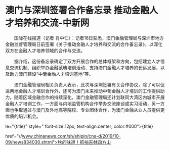 # 澳门与深圳签署合作备忘录 推动金融人才培养和交流-中新网

　　国际在线报道（记者 肖中仁）：记者18日获悉，澳门金融管理局与深圳市地方金融监督管理局日前签署《关于推动金融人才培养和交流的合作备忘录》，以深化双方在金融人才培养领域的合作与交流。

　　据介绍，这份备忘录确定了双方开展合作的总体框架和方向，包括建立人才信息交流机制、组织举办金融范畴培训活动、支持澳门金融人才培养的长远发展，以及助力澳门建设“中葡金融人才培训基地”等。

　　澳门金融管理局相关负责人表示，此次与深圳签署有关合作协议，除了可以促进两地金融人才培训合作外，还可为澳门未来推动中葡金融人才培训的工作提供助力。随着区域金融合作的持续深化，澳门金融管理局还计划联同大湾区内城市开展金融人才培训工作，一方面与内地监管机构合作举办交流座谈或实习活动，另一方面也争取通过与澳门及外地高等院校、专业团体合作，为澳门金融从业人员提供更优质的培训机会。

le="{title}" style=" font-size:12px; text-align:center; color:#000">{title}

href="//www.chinanews.com/sh/shipin/cns-d/2019/10-09/news834030.shtml">秋的味道！航拍吉林四方山
